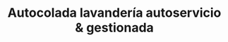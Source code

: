 ---
title: "Autocolada lavandería autoservicio & gestionada"
url: /fene/autocolada-lavanderia-autoservicio-und-gestionada/
shop: lavandería
---